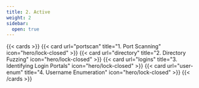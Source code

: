 ```yaml
---
title: 2. Active
weight: 2
sidebar:
  open: true
---
```


{{< cards >}}
  {{< card url="portscan" title="1. Port Scanning" icon="hero/lock-closed" >}}
  {{< card url="directory" title="2. Directory Fuzzing" icon="hero/lock-closed" >}}
  {{< card url="logins" title="3. Identifying Login Portals" icon="hero/lock-closed" >}}
  {{< card url="user-enum" title="4. Username Enumeration" icon="hero/lock-closed" >}}
{{< /cards >}}